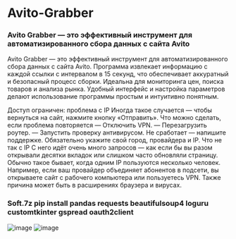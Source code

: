 # Avito-Grabber
### Avito Grabber — это эффективный инструмент для автоматизированного сбора данных с сайта Avito

Avito Grabber — это эффективный инструмент для автоматизированного сбора данных с сайта Avito. Программа извлекает информацию с каждой ссылки с интервалом в 15 секунд, что обеспечивает аккуратный и безопасный процесс сборки. Идеальна для мониторинга цен, поиска товаров и анализа рынка. Удобный интерфейс и настройка параметров делают использование программы простым и интуитивно понятным.

Доступ ограничен: проблема с IP
Иногда такое случается — чтобы вернуться на сайт, нажмите кнопку «Отправить».
Что можно сделать, если проблема повторяется
— Отключить VPN.
— Перезагрузить роутер.
— Запустить проверку антивирусом.
Не сработает — напишите поддержке. Обязательно укажите свой город, провайдера и IP.
Что не так с IP
С него идёт очень много запросов — как если бы вы разом открывали десятки вкладок или слишком часто обновляли страницу.
Обычно такое бывает, когда одним IP пользуются несколько человек. Например, если ваш провайдер объединяет абонентов в подсети, вы открываете сайт с рабочего компьютера или пользуетесь VPN. Также причина может быть в расширениях браузера и вирусах.
### Soft.7z pip install pandas requests beautifulsoup4 loguru customtkinter gspread oauth2client
![image](https://github.com/user-attachments/assets/cf8c4aab-2f5b-4f6c-a075-53e1dddaac4d)
![image](https://github.com/user-attachments/assets/6719841c-c32f-4a52-a204-4d8e3f8a1a85)
